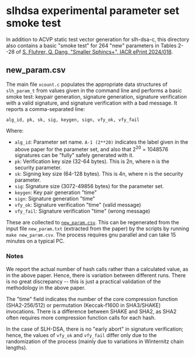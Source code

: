 [//]: # (SPDX-License-Identifier: CC-BY-4.0)
#   slhdsa experimental parameter set smoke test

In addition to ACVP static test vector generation for slh-dsa-c, this directory also contains a basic "smoke test" for 264 "new" parameters in Tables 2--28 of [S. Fluhrer, Q. Dang, "Smaller Sphincs+", IACR ePrint 2024/018](https://eprint.iacr.org/2024/018).

##  new_param.csv

The main file `xcount.c` populates the appropriate data structures of
`slh_param_t` from values given in the command line and performs a basic smoke test: keypair generation, signature generation, signature
verification with a valid signature, and signature verification with a bad
message. It reports a comma-separated line:
```
alg_id, pk, sk, sig, keygen, sign, vfy_ok, vfy_fail
```

Where:
*   `alg_id`: Parameter set name. `A-1 (2**20)` indicates the label given in the above paper for the parameter set, and also that 2<sup>20</sup> = 1048576 signatures can be "fully" safely generated with it.
*   `pk`: Verification key size (32-64 bytes). This is 2n, where n is the security parameter.
*   `sk`: Signing key size (64-128 bytes). This is 4n, where n is the security parameter.
*   `sig`: Signature size (3072-49856 bytes) for the parameter set.
*   `keygen`: Key pair generation "time"
*   `sign`: Signature generation "time"
*   `vfy_ok`: Signature verification "time" (valid message)
*   `vfy_fail`: Signature verification "time" (wrong message)

These are collected to [`new_param.csv`](new_param.csv). This can be regenerated from the input file `new_param.txt` (extracted from the paper) by the scripts by running `make new_param.csv`. The process requires gnu parallel and can take 15 minutes on a typical PC.

### Notes

We report the actual number of hash calls rather than a calculated value, as in the above paper. Hence, there is variation between different runs. There is no great discrepancy -- this is just a practical validation of the methodology in the above paper.

The "time" field indicates the number of the core compression function (SHA2-256/512) or permutation (Keccak-f1600 in SHA3/SHAKE) invocations. There is a difference between SHAKE and SHA2, as SHA2 often requires more compression function calls for each hash.

In the case of SLH-DSA, there is no "early abort" in signature verification; hence, the values of `vfy_ok` and `vfy_fail` differ only due to the randomization of the process (mainly due to variations in Winternitz chain lengths).

